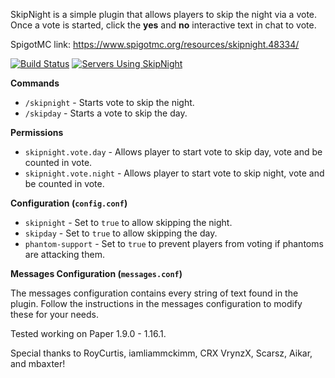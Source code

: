 SkipNight is a simple plugin that allows players to skip the night via a vote.
Once a vote is started, click the **yes** and **no** interactive text in chat to vote.

SpigotMC link: https://www.spigotmc.org/resources/skipnight.48334/

[![Build Status](https://travis-ci.org/mattboy9921/SkipNight.svg?branch=master)](https://travis-ci.org/mattboy9921/SkipNight)
[![Servers Using SkipNight](https://img.shields.io/bstats/servers/5796)](https://bstats.org/plugin/bukkit/SkipNight/5796)

**Commands**
 - `/skipnight` - Starts vote to skip the night.
 - `/skipday` - Starts a vote to skip the day.
 
**Permissions**
 - `skipnight.vote.day` - Allows player to start vote to skip day, vote and be counted in vote.
 - `skipnight.vote.night` - Allows player to start vote to skip night, vote and be counted in vote.
 
 **Configuration (`config.conf`)**
 - `skipnight` - Set to `true` to allow skipping the night.
 - `skipday` - Set to `true` to allow skipping the day.
 - `phantom-support` - Set to `true` to prevent players from voting if phantoms are attacking them.
 
 **Messages Configuration (`messages.conf`)**
 
 The messages configuration contains every string of text found in the plugin. 
 Follow the instructions in the messages configuration to modify these for your needs.
 
Tested working on Paper 1.9.0 - 1.16.1.

Special thanks to RoyCurtis, iamliammckimm, CRX VrynzX, Scarsz, Aikar, and mbaxter! 